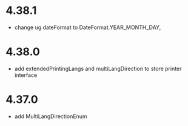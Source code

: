 # 4.38.1
- change ug dateFormat to DateFormat.YEAR_MONTH_DAY,

# 4.38.0
- add extendedPrintingLangs and multiLangDirection to store printer interface

# 4.37.0
- add MultiLangDirectionEnum

